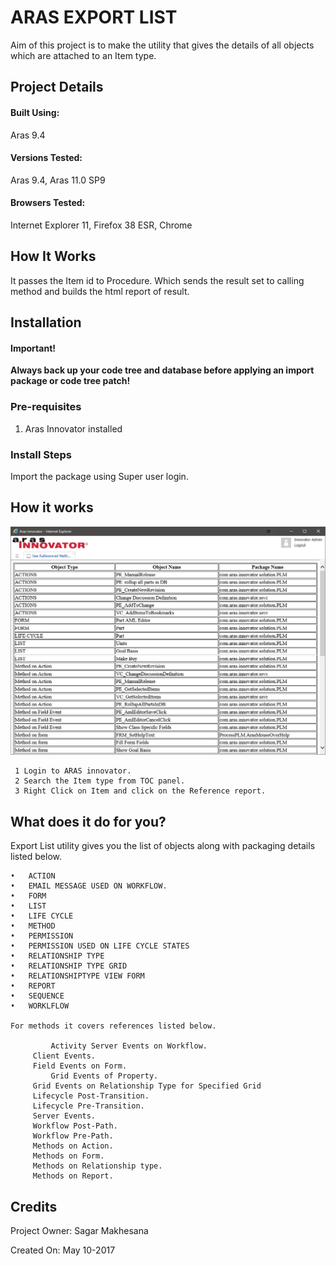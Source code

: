 # ARAS EXPORT LIST

Aim of this project is to make the utility that gives the details of all objects which are attached to an Item type.

## Project Details

#### Built Using:
Aras 9.4 

#### Versions Tested:
Aras 9.4, Aras 11.0 SP9

#### Browsers Tested:
Internet Explorer 11, Firefox 38 ESR, Chrome

## How It Works

It passes the Item id to Procedure. Which sends the result set to calling method and builds the html report of result.

## Installation

#### Important!
**Always back up your code tree and database before applying an import package or code tree patch!**

### Pre-requisites

1. Aras Innovator installed


### Install Steps

Import the package using Super user login.

## How it works

![Reference Report](./Screenshots/report.png)

     1 Login to ARAS innovator.
     2 Search the Item type from TOC panel.
     3 Right Click on Item and click on the Reference report.
 

## What does it do for you?

Export List utility gives you the list of objects along with packaging details listed below.

	•	ACTION
    •	EMAIL MESSAGE USED ON WORKFLOW.
    •	FORM
    •	LIST
    •	LIFE CYCLE
    •	METHOD
    •	PERMISSION
    •	PERMISSION USED ON LIFE CYCLE STATES
    •	RELATIONSHIP TYPE
    •	RELATIONSHIP TYPE GRID
    •	RELATIONSHIPTYPE VIEW FORM
    •	REPORT
    •	SEQUENCE
    •	WORKLFLOW
	
	For methods it covers references listed below.
	
	         Activity Server Events on Workflow.
		 Client Events.
		 Field Events on Form.
	         Grid Events of Property.
		 Grid Events on Relationship Type for Specified Grid
		 Lifecycle Post-Transition.
		 Lifecycle Pre-Transition.
		 Server Events.
		 Workflow Post-Path.
		 Workflow Pre-Path.
		 Methods on Action.
		 Methods on Form.
		 Methods on Relationship type.
		 Methods on Report.
		
## Credits

Project Owner: Sagar Makhesana

Created On: May 10-2017
